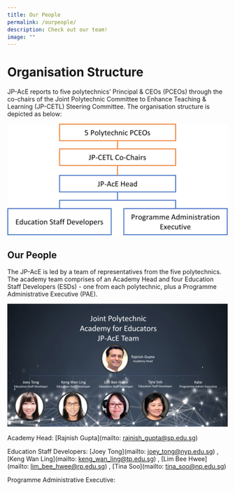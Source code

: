 ```yaml
---
title: Our People
permalink: /ourpeople/
description: Check out our team!
image: ""
---
```

# Organisation Structure

JP-AcE reports to five polytechnics’ Principal & CEOs (PCEOs) through the co-chairs of the Joint Polytechnic Committee to Enhance Teaching & Learning (JP-CETL) Steering Committee. The organisation structure is depicted as below:

![](/images/jpace%20infrastructure.png)

## Our People

The JP-AcE is led by a team of representatives from the five polytechnics. The academy team comprises of an Academy Head and four Education Staff Developers (ESDs) - one from each polytechnic, plus a Programme Administrative Executive (PAE).

![](/images/team4.png)


Academy Head: [Rajnish Gupta](mailto: rajnish_gupta@sp.edu.sg)

Education Staff Developers: [Joey Tong](mailto: joey_tong@nyp.edu.sg) , [Keng Wan Ling](mailto: keng_wan_ling@tp.edu.sg) , [Lim Bee Hwee](mailto: lim_bee_hwee@rp.edu.sg) ,  [Tina Soo](mailto: tina_soo@np.edu.sg)

Programme Administrative Executive: